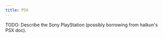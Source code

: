 ```yaml
---
title: PSX
---
```


TODO: Describe the Sony PlayStation (possibly borrowing from halkun's PSX doc).
